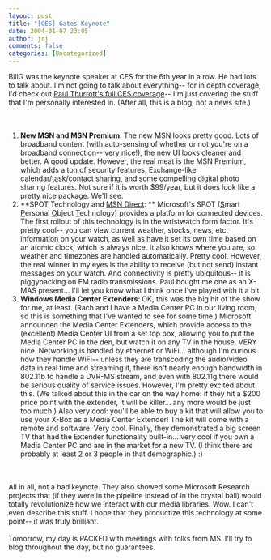 ```yaml
---
layout: post
title: "[CES] Gates Keynote"
date: 2004-01-07 23:05
author: jrj
comments: false
categories: [Uncategorized]
---
```

BillG was the keynote speaker at CES for the 6th year in a row. He had lots to talk about. I'm not going to talk about everything-- for in depth coverage, I'd check out <a href="http://www.winsupersite.com/reviews/ces04.asp" target="_blank">Paul Thurrott's full CES coverage</a>-- I'm just covering the stuff that I'm personally interested in. (After all, this is a blog, not a news site.)
<br />
<br /><ol>
<br /><li>**New MSN and MSN Premium**: The new MSN looks pretty good. Lots of broadband content (with auto-sensing of whether or not you're on a broadband connection-- very nice!), the new UI looks cleaner and better. A good update. However, the real meat is the MSN Premium, which adds a ton of security features, Exchange-like calendar/task/contact sharing, and some compelling digital photo sharing features. Not sure if it is worth $99/year, but it does look like a pretty nice package. We'll see.
<br /> </li><li>**SPOT Technology and <a href="http://direct.msn.com" target="_blank">MSN Direct</a>: ** Microsoft's SPOT (<u>S</u>mart <u>P</u>ersonal <u>O</u>bject <u>T</u>echnology) provides a platform for connected devices. The first rollout of this technology is in the wristwatch form factor. It's pretty cool-- you can view current weather, stocks, news, etc. information on your watch, as well as have it set its own time based on an atomic clock, which is always nice. It also knows where you are, so weather and timezones are handled automatically. Pretty cool. However, the real winner in my eyes is the ability to receive (but not send) instant messages on your watch. And connectivity is pretty ubiquitous-- it is piggybacking on FM radio transmissions. Paul bought me one as an X-MAS present... I'll let you know what I think once I've played with it a bit.
<br /></li><li>**Windows Media Center Extenders**: OK, this was the big hit of the show for me, at least. (Rach and I have a Media Center PC in our living room, so this is something that I've wanted to see for some time.) Microsoft announced the Media Center Extenders, which provide access to the (excellent) Media Center UI from a set top box, allowing you to put the Media Center PC in the den, but watch it on any TV in the house. VERY nice. Networking is handled by ethernet or WiFi... although I'm curious how they handle WiFi-- unless they are transcoding the audio/video data in real time and streaming it, there isn't nearly enough bandwidth in 802.11b to handle a DVR-MS stream, and even with 802.11g there would be serious quality of service issues. However, I'm pretty excited about this. (We talked about this in the car on the way home: if they hit a $200 price point with the extender, it will be killer... any more would be just too much.) Also very cool: you'll be able to buy a kit that will allow you to use your X-Box as a Media Center Extender! The kit will come with a remote and software. Very cool. Finally, they demonstrated a big screen TV that had the Extender functionality built-in... very cool if you own a Media Center PC and are in the market for a new TV. (I think there are probably at least 2 or 3 people in that demographic.)  :)
<br /></li></ol>
<br />
<br />All in all, not a bad keynote. They also showed some Microsoft Research projects that (if they were in the pipeline instead of in the crystal ball) would totally revolutionize how we interact with our media libraries. Wow. I can't even describe this stuff. I hope that they productize this technology at some point-- it was truly brilliant.
<br />
<br />Tomorrow, my day is PACKED with meetings with folks from MS. I'll try to blog throughout the day, but no guarantees.
